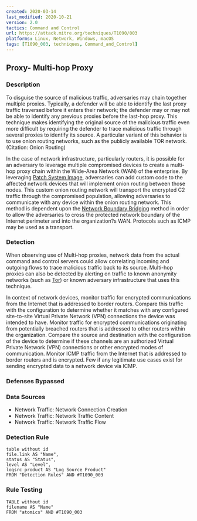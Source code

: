 ```yaml
---
created: 2020-03-14
last_modified: 2020-10-21
version: 2.0
tactics: Command and Control
url: https://attack.mitre.org/techniques/T1090/003
platforms: Linux, Network, Windows, macOS
tags: [T1090_003, techniques, Command_and_Control]
---
```


## Proxy- Multi-hop Proxy

### Description

To disguise the source of malicious traffic, adversaries may chain together multiple proxies. Typically, a defender will be able to identify the last proxy traffic traversed before it enters their network; the defender may or may not be able to identify any previous proxies before the last-hop proxy. This technique makes identifying the original source of the malicious traffic even more difficult by requiring the defender to trace malicious traffic through several proxies to identify its source. A particular variant of this behavior is to use onion routing networks, such as the publicly available TOR network. (Citation: Onion Routing)

In the case of network infrastructure, particularly routers, it is possible for an adversary to leverage multiple compromised devices to create a multi-hop proxy chain within the Wide-Area Network (WAN) of the enterprise.  By leveraging [Patch System Image](https://attack.mitre.org/techniques/T1601/001), adversaries can add custom code to the affected network devices that will implement onion routing between those nodes.  This custom onion routing network will transport the encrypted C2 traffic through the compromised population, allowing adversaries to communicate with any device within the onion routing network.  This method is dependent upon the [Network Boundary Bridging](https://attack.mitre.org/techniques/T1599) method in order to allow the adversaries to cross the protected network boundary of the Internet perimeter and into the organization?s WAN. Protocols such as ICMP may be used as a transport.

### Detection

When observing use of Multi-hop proxies, network data from the actual command and control servers could allow correlating incoming and outgoing flows to trace malicious traffic back to its source. Multi-hop proxies can also be detected by alerting on traffic to known anonymity networks (such as [Tor](https://attack.mitre.org/software/S0183)) or known adversary infrastructure that uses this technique.

In context of network devices, monitor traffic for encrypted communications from the Internet that is addressed to border routers.  Compare this traffic with the configuration to determine whether it matches with any configured site-to-site Virtual Private Network (VPN) connections the device was intended to have. Monitor traffic for encrypted communications originating from potentially breached routers that is addressed to other routers within the organization.  Compare the source and destination with the configuration of the device to determine if these channels are an authorized Virtual Private Network (VPN) connections or other encrypted modes of communication. Monitor ICMP traffic from the Internet that is addressed to border routers and is encrypted.  Few if any legitimate use cases exist for sending encrypted data to a network device via ICMP.

### Defenses Bypassed



### Data Sources

  - Network Traffic: Network Connection Creation
  -  Network Traffic: Network Traffic Content
  -  Network Traffic: Network Traffic Flow
### Detection Rule

```dataview
table without id
file.link AS "Name",
status AS "Status",
level AS "Level",
logsrc_product AS "Log Source Product"
FROM "Detection Rules" AND #T1090_003
```

### Rule Testing

```dataview
TABLE without id
filename AS "Name"
FROM "atomics" AND #T1090_003
```
